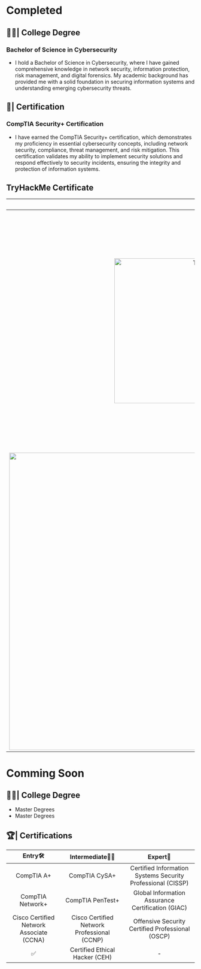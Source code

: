 # **Completed**
## 🧑‍🎓| College Degree
### Bachelor of Science in Cybersecurity
* I hold a Bachelor of Science in Cybersecurity, where I have gained comprehensive knowledge in network security, information protection, risk management, and digital forensics. My academic background has provided me with a solid foundation in securing information systems and understanding emerging cybersecurity threats.

## 🏅| Certification
### CompTIA Security+ Certification
* I have earned the CompTIA Security+ certification, which demonstrates my proficiency in essential cybersecurity concepts, including network security, compliance, threat management, and risk mitigation. This certification validates my ability to implement security solutions and respond effectively to security incidents, ensuring the integrity and protection of information systems.

## TryHackMe Certificate 

| Cert | About |
| :---: | :---: |
| <img width="561" height="387" alt="THM-JUXHD8QNYJ" src="https://github.com/user-attachments/assets/7fb52009-2ccf-466a-b17b-96fee7818569" /> | Pre Security: Cyber security is often thought to be a magical process that can only be done by the elite, and TryHackMe is here to show you that's not the case. Anyone, with any experience level, can learn cyber security and this Pre-Security learning path is the place to start. |
|<img width="1122" height="794" alt="image" src="https://github.com/user-attachments/assets/c3e3219f-0d8a-4d13-bb7d-a3536ceef601" />|Cyber Security 101: Are you new to cyber security and not sure where to start? This pathway will help you acquire the core skills required to start your cyber security journey.|


# **Comming Soon**

## 🧑‍🎓| College Degree
* Master Degrees
* Master Degrees

## 🏆| Certifications

| Entry🛠️ | Intermediate🧑‍🏫 | Expert🚀 |
| :---: | :---: | :---: |
| CompTIA A+ | CompTIA CySA+ | Certified Information Systems Security Professional (CISSP) |
| CompTIA Network+ | CompTIA PenTest+ | Global Information Assurance Certification (GIAC) |
| Cisco Certified Network Associate (CCNA) | Cisco Certified Network Professional (CCNP)| Offensive Security Certified Professional (OSCP)|
| ✅ | Certified Ethical Hacker (CEH)| - |

